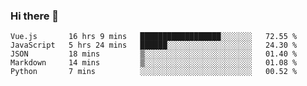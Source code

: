 ### Hi there 👋

<!--
**xin-code/Xin-code** is a ✨ _special_ ✨ repository because its `README.md` (this file) appears on your GitHub profile.

Here are some ideas to get you started:
<!--START_SECTION:waka-->
```text
Vue.js       16 hrs 9 mins   ██████████████████░░░░░░░   72.55 % 
JavaScript   5 hrs 24 mins   ██████░░░░░░░░░░░░░░░░░░░   24.30 % 
JSON         18 mins         ▒░░░░░░░░░░░░░░░░░░░░░░░░   01.40 % 
Markdown     14 mins         ▒░░░░░░░░░░░░░░░░░░░░░░░░   01.08 % 
Python       7 mins          ░░░░░░░░░░░░░░░░░░░░░░░░░   00.52 % 
```
<!--END_SECTION:waka-->

